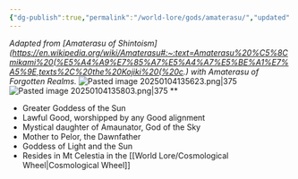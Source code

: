```yaml
---
{"dg-publish":true,"permalink":"/world-lore/gods/amaterasu/","updated":"2025-01-04T13:59:28.308-06:00"}
---
```


*Adapted from [Amaterasu of Shintoism](https://en.wikipedia.org/wiki/Amaterasu#:~:text=Amaterasu%20%C5%8Cmikami%20(%E5%A4%A9%E7%85%A7%E5%A4%A7%E5%BE%A1%E7%A5%9E,texts%2C%20the%20Kojiki%20(%20c.) with Amaterasu of Forgotten Realms.*
![Pasted image 20250104135623.png|375](/img/user/Images/Pasted%20image%2020250104135623.png)
![Pasted image 20250104135803.png|375](/img/user/Images/Pasted%20image%2020250104135803.png)
**
- Greater Goddess of the Sun
- Lawful Good, worshipped by any Good alignment
- Mystical daughter of Amaunator, God of the Sky
- Mother to Pelor, the Dawnfather
- Goddess of Light and the Sun
- Resides in Mt Celestia in the [[World Lore/Cosmological Wheel\|Cosmological Wheel]]